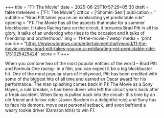 +++
title = "F1: The Movie"
date = 2025-06-29T10:57:29+05:30
draft = false
mreviews = ["F1: The Movie"]
critics = ['Shomini Sen']
publication = ''
subtitle = "Brad Pitt takes you on an exhilarating yet predictable ride"
opening = "F1: The Movie has all the aspects that make for a summer blockbuster. It takes Racing fans on the circuit, it presents Brad Pitt in all his glory, it talks of an underdog who rises to the occasion and it talks of friendship and brotherhood."
img = 'f1-the-movie-7.webp'
media = 'print'
source = "https://www.wionews.com/entertainment/hollywood/f1-the-movie-review-brad-pitt-takes-you-on-a-exhilarating-yet-predictable-ride-1751025425424"
score = 7
+++

When you combine two of the most popular entities of the world – Brad Pitt and Formula One racing- in a film, you can expect it be a big blockbuster hit. One of the most popular stars of Hollywood, Pitt has been credited with some of the biggest hits of all time and earned an Oscar award for his performance. The man splashing comes back in F1: The Movie as a Sony Hayes, a rule breaker, a has-been driver who left the circuit years back after a freak accident. When Sony is pulled back into the circuit- this time by an old friend and fellow rider (Javier Bardem in a delightful role) and Sony has to face his demons, move past personal setback, and even befriend a weary rookie driver (Damson Idris) to win F1.
